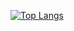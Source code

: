[![Top Langs](https://github-readme-stats.vercel.app/api/top-langs/?username=sabsfreitas&layout=compact&theme=dark)](https://github.com/anuraghazra/github-readme-stats)
